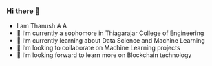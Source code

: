 ### Hi there 👋

- I am Thanush A A
- 🔭 I’m currently a sophomore in Thiagarajar College of Engineering
- 🌱 I’m currently learning about Data Science and Machine Learning
- 👯 I’m looking to collaborate on Machine Learning projects 
- 🤔 I’m looking forward to learn more on Blockchain technology

